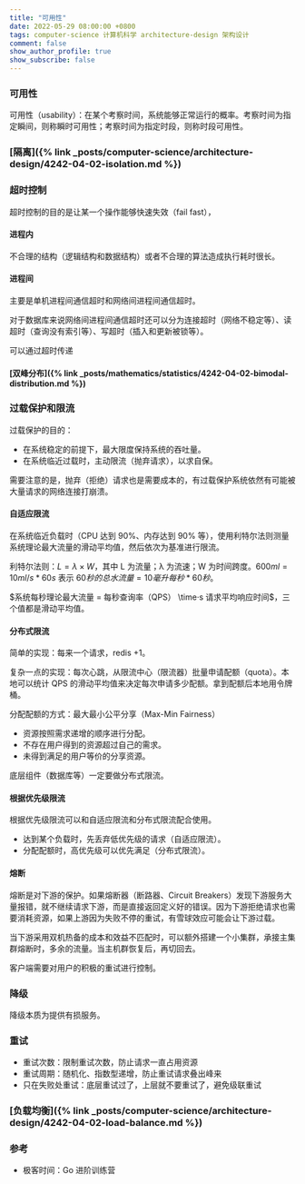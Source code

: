 ```yaml
---
title: "可用性"
date: 2022-05-29 08:00:00 +0800
tags: computer-science 计算机科学 architecture-design 架构设计
comment: false
show_author_profile: true
show_subscribe: false
---
```


### 可用性

可用性（usability）：在某个考察时间，系统能够正常运行的概率。考察时间为指定瞬间，则称瞬时可用性；考察时间为指定时段，则称时段可用性。

### [隔离]({% link _posts/computer-science/architecture-design/4242-04-02-isolation.md %})

### 超时控制

超时控制的目的是让某一个操作能够快速失效（fail fast），

#### 进程内

不合理的结构（逻辑结构和数据结构）或者不合理的算法造成执行耗时很长。

#### 进程间

主要是单机进程间通信超时和网络间进程间通信超时。

对于数据库来说网络间进程间通信超时还可以分为连接超时（网络不稳定等）、读超时（查询没有索引等）、写超时（插入和更新被锁等）。

可以通过超时传递

#### [双峰分布]({% link _posts/mathematics/statistics/4242-04-02-bimodal-distribution.md %})

### 过载保护和限流

过载保护的目的：

- 在系统稳定的前提下，最大限度保持系统的吞吐量。
- 在系统临近过载时，主动限流（抛弃请求），以求自保。

需要注意的是，抛弃（拒绝）请求也是需要成本的，有过载保护系统依然有可能被大量请求的网络连接打崩溃。

#### 自适应限流

在系统临近负载时（CPU 达到 90%、内存达到 90% 等），使用利特尔法则测量系统理论最大流量的滑动平均值，然后依次为基准进行限流。

利特尔法则：$L = λ \times W$，其中 L 为流量；λ 为流速；W 为时间跨度。$600ml = 10 ml/s * 60s$ 表示 $60 秒的总水流量 = 10 毫升每秒 * 60 秒$。

$系统每秒理论最大流量 = 每秒查询率（QPS） \time·s 请求平均响应时间$，三个值都是滑动平均值。

#### 分布式限流

简单的实现：每来一个请求，redis +1。

复杂一点的实现：每次心跳，从限流中心（限流器）批量申请配额（quota）。本地可以统计 QPS 的滑动平均值来决定每次申请多少配额。拿到配额后本地用令牌桶。

分配配额的方式：最大最小公平分享（Max-Min Fairness）

- 资源按照需求递增的顺序进行分配。
- 不存在用户得到的资源超过自己的需求。
- 未得到满足的用户等价的分享资源。

底层组件（数据库等）一定要做分布式限流。

#### 根据优先级限流

根据优先级限流可以和自适应限流和分布式限流配合使用。

- 达到某个负载时，先丢弃低优先级的请求（自适应限流）。
- 分配配额时，高优先级可以优先满足（分布式限流）。

#### 熔断

熔断是对下游的保护。如果熔断器（断路器、Circuit Breakers）发现下游服务大量报错，就不继续请求下游，而是直接返回定义好的错误。因为下游拒绝请求也需要消耗资源，如果上游因为失败不停的重试，有雪球效应可能会让下游过载。

当下游采用双机热备的成本和效益不匹配时，可以额外搭建一个小集群，承接主集群熔断时，多余的流量。当主机群恢复后，再切回去。

客户端需要对用户的积极的重试进行控制。

### 降级

降级本质为提供有损服务。

### 重试

- 重试次数：限制重试次数，防止请求一直占用资源
- 重试周期：随机化、指数型递增，防止重试请求叠出峰来
- 只在失败处重试：底层重试过了，上层就不要重试了，避免级联重试

### [负载均衡]({% link _posts/computer-science/architecture-design/4242-04-02-load-balance.md %})

### 参考

- 极客时间：Go 进阶训练营
